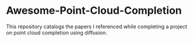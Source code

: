 # Awesome-Point-Cloud-Completion
This repository catalogs the papers I referenced while completing a project on point cloud completion using diffusion.
